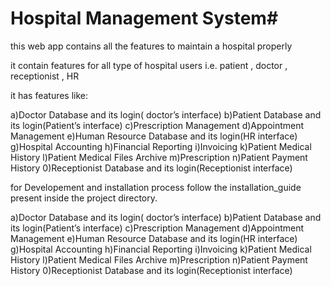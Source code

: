 # Hospital Management System#

this web app contains all the features to maintain a hospital properly

it contain features for all type of hospital users i.e. patient , doctor , receptionist , HR
 
it has features like:

a)Doctor Database and its login( doctor’s interface)
b)Patient Database and its login(Patient’s interface)
c)Prescription Management
d)Appointment Management
e)Human Resource Database and its login(HR interface)
g)Hospital Accounting
h)Financial Reporting
i)Invoicing
k)Patient Medical History
l)Patient Medical Files Archive
m)Prescription
n)Patient Payment History
0)Receptionist Database and its login(Receptionist interface)



for Developement and installation process follow the installation_guide present inside the project directory.

a)Doctor Database and its login( doctor’s interface)
b)Patient Database and its login(Patient’s interface)
c)Prescription Management
d)Appointment Management
e)Human Resource Database and its login(HR interface)
g)Hospital Accounting
h)Financial Reporting
i)Invoicing
k)Patient Medical History
l)Patient Medical Files Archive
m)Prescription
n)Patient Payment History
0)Receptionist Database and its login(Receptionist interface)
